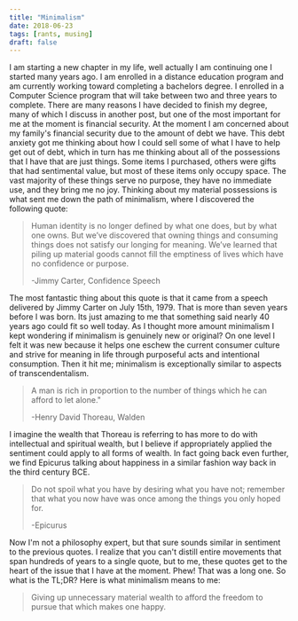 ```yaml
---
title: "Minimalism"
date: 2018-06-23
tags: [rants, musing]
draft: false
---
```


I am starting a new chapter in my life, well actually I am continuing one I started many years ago. I am enrolled in a distance education program and am currently working toward completing a bachelors degree. I enrolled in a Computer Science program that will take between two and three years to complete. There are many reasons I have decided to finish my degree, many of which I discuss in another post, but one of the most important for me at the moment is financial security. At the moment I am concerned about my family's financial security due to the amount of debt we have. This debt anxiety got me thinking about how I could sell some of what I have to help get out of debt, which in turn has me thinking about all of the possessions that I have that are just things. Some items I purchased, others were gifts that had sentimental value, but most of these items only occupy space. The vast majority of these things serve no purpose, they have no immediate use, and they bring me no joy. Thinking about my material possessions is what sent me down the path of minimalism, where I discovered the following quote:

> Human identity is no longer defined by what one does, but by what one owns. But we’ve discovered that owning things and consuming things does not satisfy our longing for meaning. We’ve learned that piling up material goods cannot fill the emptiness of lives which have no confidence or purpose.
>
> -Jimmy Carter, Confidence Speech

The most fantastic thing about this quote is that it came from a speech delivered by Jimmy Carter on July 15th, 1979. That is more than seven years before I was born. Its just amazing to me that something said nearly 40 years ago could fit so well today. As I thought more amount minimalism I kept wondering if minimalism is genuinely new or original? On one level I felt it was new because it helps one eschew the current consumer culture and strive for meaning in life through purposeful acts and intentional consumption. Then it hit me; minimalism is exceptionally similar to aspects of transcendentalism. 

>A man is rich in proportion to the number of things which he can afford to let alone."
>
> -Henry David Thoreau, Walden

I imagine the wealth that Thoreau is referring to has more to do with intellectual and spiritual wealth, but I believe if appropriately applied the sentiment could apply to all forms of wealth. In fact going back even further, we find Epicurus talking about happiness in a similar fashion way back in the third century BCE.

>Do not spoil what you have by desiring what you have not; remember that what you now have was once among the things you only hoped for.
>
> -Epicurus

Now I'm not a philosophy expert, but that sure sounds similar in sentiment to the previous quotes. I realize that you can't distill entire movements that span hundreds of years to a single quote, but to me, these quotes get to the heart of the issue that I have at the moment. Phew! That was a long one. So what is the TL;DR? Here is what minimalism means to me:

>Giving up unnecessary material wealth to afford the freedom to pursue that which makes one happy.
